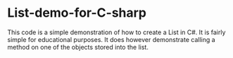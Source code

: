 # List-demo-for-C-sharp
This code is a simple demonstration of how to create a List in C#. It is fairly simple for educational purposes. It does however demonstrate calling a method on one of the objects stored into the list.
